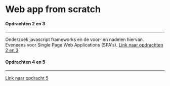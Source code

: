 # Web app from scratch

#### Opdrachten 2 en 3
-----------------------------------------
Onderzoek javascript frameworks en de voor- en nadelen hiervan.
Eveneens voor Single Page Web Applications (SPA's).
[Link naar opdrachten 2 en 3](http://strexx.github.io/WebAppFromScratch)

#### Opdrachten 4 en 5
-----------------------------------------
[Link naar opdracht 5](https://strexx.github.io/WebAppFromScratch/opdrachten/opdracht%205/index.html#home)
